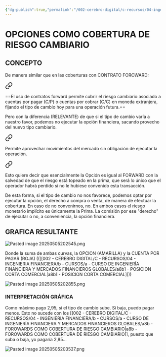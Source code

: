 ```yaml
---
{"dg-publish":true,"permalink":"/002-cerebro-digital/c-recursos/04-ingenieria-financiera/b-cursos/a-curso-de-ingenieria-financiera-y-mercados-financieros-globales/a9a-opciones-como-cobertura-de-riesgo-cambiario/"}
---
```



# OPCIONES COMO COBERTURA DE RIESGO CAMBIARIO

## CONCEPTO
De manera similar que en las coberturas con CONTRATO FOROWARD:


<div class="transclusion internal-embed is-loaded"><a class="markdown-embed-link" href="/002-cerebro-digital/c-recursos/04-ingenieria-financiera/b-cursos/a-curso-de-ingenieria-financiera-y-mercados-financieros-globales/a8b-forowards-como-cobertura-de-riesgo-cambiario/#f645c8" aria-label="Open link"><svg xmlns="http://www.w3.org/2000/svg" width="24" height="24" viewBox="0 0 24 24" fill="none" stroke="currentColor" stroke-width="2" stroke-linecap="round" stroke-linejoin="round" class="svg-icon lucide-link"><path d="M10 13a5 5 0 0 0 7.54.54l3-3a5 5 0 0 0-7.07-7.07l-1.72 1.71"></path><path d="M14 11a5 5 0 0 0-7.54-.54l-3 3a5 5 0 0 0 7.07 7.07l1.71-1.71"></path></svg></a><div class="markdown-embed">



==El uso de contratos forward permite cubrir el riesgo cambiario asociado a cuentas por pagar (C/P) o cuentas por cobrar (C/C) en moneda extranjera, fijando el tipo de cambio hoy para una operación futura.== 

</div></div>


Pero con la diferencia (RELEVANTE) de que si el tipo de cambio varía a nuestro favor, podemos no ejecutar la opción financiera, sacando provecho del nuevo tipo cambiario.


<div class="transclusion internal-embed is-loaded"><a class="markdown-embed-link" href="/002-cerebro-digital/c-recursos/04-ingenieria-financiera/b-cursos/a-curso-de-ingenieria-financiera-y-mercados-financieros-globales/a9-opciones-financieras/#74b6d8" aria-label="Open link"><svg xmlns="http://www.w3.org/2000/svg" width="24" height="24" viewBox="0 0 24 24" fill="none" stroke="currentColor" stroke-width="2" stroke-linecap="round" stroke-linejoin="round" class="svg-icon lucide-link"><path d="M10 13a5 5 0 0 0 7.54.54l3-3a5 5 0 0 0-7.07-7.07l-1.72 1.71"></path><path d="M14 11a5 5 0 0 0-7.54-.54l-3 3a5 5 0 0 0 7.07 7.07l1.71-1.71"></path></svg></a><div class="markdown-embed">



Permite aprovechar movimientos del mercado sin obligación de ejecutar la operación. 

</div></div>


<div class="transclusion internal-embed is-loaded"><a class="markdown-embed-link" href="/002-cerebro-digital/c-recursos/04-ingenieria-financiera/b-cursos/a-curso-de-ingenieria-financiera-y-mercados-financieros-globales/a9-opciones-financieras/#f79d40" aria-label="Open link"><svg xmlns="http://www.w3.org/2000/svg" width="24" height="24" viewBox="0 0 24 24" fill="none" stroke="currentColor" stroke-width="2" stroke-linecap="round" stroke-linejoin="round" class="svg-icon lucide-link"><path d="M10 13a5 5 0 0 0 7.54.54l3-3a5 5 0 0 0-7.07-7.07l-1.72 1.71"></path><path d="M14 11a5 5 0 0 0-7.54-.54l-3 3a5 5 0 0 0 7.07 7.07l1.71-1.71"></path></svg></a><div class="markdown-embed">



Esto quiere decir que esencialmente la Opción es igual al FORWARD con la salvedad de que el riesgo está topeado en la prima, que será lo único que el operador habrá perdido si no le hubiese convenido esta transacción. 

</div></div>


De esta forma, si el tipo de cambio no nos favorece, podemos optar por ejecutar la opción, el derecho a compra o venta, de manera de efectuar la cobertura. En caso de no convenirnos, no. En ambos casos el riesgo monetario implícito es únicamente la Prima. La comisión por ese "derecho" de ejecutar o no, a conveniencia, la opción financiera.

## GRAFICA RESULTANTE
![Pasted image 20250505202545.png](/img/user/img/user/900%20-%20ANEXO/Pasted%20image%2020250505202545.png)

Donde la suma de ambas curvas, la OPCION (AMARILLA) y la CUENTA POR PAGAR (ROJA) (([[002 - CEREBRO DIGITAL/C - RECURSOS/04 - INGENIERIA FINANCIERA/b - CURSOS/a -  CURSO DE INGENIERÍA FINANCIERA Y MERCADOS FINANCIEROS GLOBALES/a8b1 - POSICION CORTA COMERCIAL\|a8b1 - POSICION CORTA COMERCIAL]]))

![Pasted image 20250505202855.png](/img/user/img/user/900%20-%20ANEXO/Pasted%20image%2020250505202855.png)


### INTERPRETACIÓN GRÁFICA
Como máximo pago 2,95, si el tipo de cambio sube. Si baja, puedo pagar menos. Esto no sucede con los [[002 - CEREBRO DIGITAL/C - RECURSOS/04 - INGENIERIA FINANCIERA/b - CURSOS/a -  CURSO DE INGENIERÍA FINANCIERA Y MERCADOS FINANCIEROS GLOBALES/a8b -FOROWARDS COMO COBERTURA DE RIESGO CAMBIARIO\|a8b -FOROWARDS COMO COBERTURA DE RIESGO CAMBIARIO]], puesto que suba o baja, yo pagaría 2,85...

![Pasted image 20250505203537.png](/img/user/img/user/900%20-%20ANEXO/Pasted%20image%2020250505203537.png)